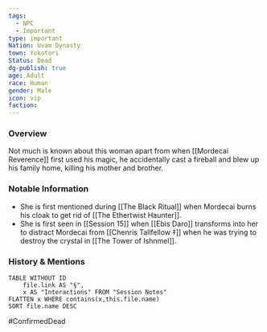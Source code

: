 ```yaml
---
tags:
  - NPC
  - Important
type: important
Nation: Uvam Dynasty
town: Yokotori
Status: Dead
dg-publish: true
age: Adult
race: Human
gender: Male
icon: vip
faction: 
---
```


### Overview
Not much is known about this woman apart from when [[Mordecai Reverence]] first used his magic, he accidentally cast a fireball and blew up his family home, killing his mother and brother. 

### Notable Information   
- She is first mentioned during [[The Black Ritual]] when Mordecai burns his cloak to get rid of [[The Ethertwist Haunter]].
- She is first seen in [[Session 15]] when [[Ebis Daro]] transforms into her to distract Mordecai from [[Chenris Tallfellow ‡]] when he was trying to destroy the crystal in [[The Tower of Ishnmel]].

### History & Mentions
```dataview
TABLE WITHOUT ID
	file.link AS "§", 
	x AS "Interactions" FROM "Session Notes"
FLATTEN x WHERE contains(x,this.file.name) 
SORT file.name DESC
```

#ConfirmedDead